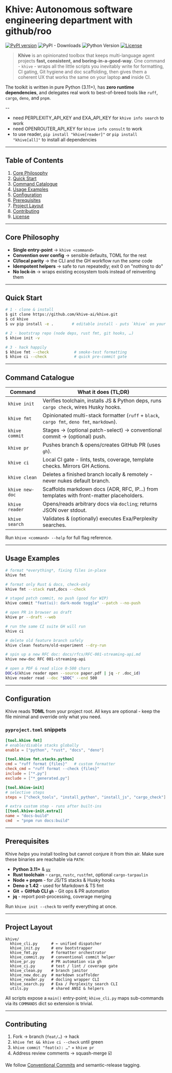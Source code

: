 # Khive: Autonomous software engineering department with github/roo

[![PyPI version](https://img.shields.io/pypi/v/khive.svg)](https://pypi.org/project/khive/)
![PyPI - Downloads](https://img.shields.io/pypi/dm/khive?color=blue)
![Python Version](https://img.shields.io/badge/python-3.10%2B-blue)
[![License](https://img.shields.io/badge/license-Apache--2.0-brightgreen.svg)](LICENSE)

> **Khive** is an opinionated toolbox that keeps multi-language agent projects
> **fast, consistent, and boring-in-a-good-way**. One command - `khive` - wraps
> all the little scripts you inevitably write for formatting, CI gating, Git
> hygiene and doc scaffolding, then gives them a coherent UX that works the same
> on your laptop **and** inside CI.

The toolkit is written in pure Python (3.11+), has **zero runtime
dependencies**, and delegates real work to best-of-breed tools like `ruff`,
`cargo`, `deno`, and `pnpm`.

--

- need PERPLEXITY_API_KEY and EXA_API_KEY for `khive info search` to work
- need OPENROUTER_API_KEY for `khive info consult` to work
- to use reader, `pip install "khive[reader]"` or `pip install "khive[all]"` to
  install all dependencies

---

## Table of Contents

1. [Core Philosophy](#core-philosophy)
2. [Quick Start](#quick-start)
3. [Command Catalogue](#command-catalogue)
4. [Usage Examples](#usage-examples)
5. [Configuration](#configuration)
6. [Prerequisites](#prerequisites)
7. [Project Layout](#project-layout)
8. [Contributing](#contributing)
9. [License](#license)

---

## Core Philosophy

- **Single entry-point** → `khive <command>`
- **Convention over config** → sensible defaults, TOML for the rest
- **CI/local parity** → the CLI and the GH workflow run the _same_ code
- **Idempotent helpers** → safe to run repeatedly; exit 0 on "nothing to do"
- **No lock-in** → wraps existing ecosystem tools instead of reinventing them

---

## Quick Start

```bash
# 1 · clone & install
$ git clone https://github.com/khive-ai/khive.git
$ cd khive
$ uv pip install -e .        # editable install - puts `khive` on your PATH

# 2 · bootstrap repo (node deps, rust fmt, git hooks, …)
$ khive init -v

# 3 · hack happily
$ khive fmt --check           # smoke-test formatting
$ khive ci --check            # quick pre-commit gate
```

---

## Command Catalogue

| Command         | What it does (TL;DR)                                                                       |
| --------------- | ------------------------------------------------------------------------------------------ |
| `khive init`    | Verifies toolchain, installs JS & Python deps, runs `cargo check`, wires Husky hooks.      |
| `khive fmt`     | Opinionated multi-stack formatter (`ruff` + `black`, `cargo fmt`, `deno fmt`, `markdown`). |
| `khive commit`  | Stages → (optional patch-select) → conventional commit → (optional) push.                  |
| `khive pr`      | Pushes branch & opens/creates GitHub PR (uses `gh`).                                       |
| `khive ci`      | Local CI gate - lints, tests, coverage, template checks. Mirrors GH Actions.               |
| `khive clean`   | Deletes a finished branch locally & remotely - never nukes default branch.                 |
| `khive new-doc` | Scaffolds markdown docs (ADR, RFC, IP…) from templates with front-matter placeholders.     |
| `khive reader`  | Opens/reads arbitrary docs via `docling`; returns JSON over stdout.                        |
| `khive search`  | Validates & (optionally) executes Exa/Perplexity searches.                                 |

Run `khive <command> --help` for full flag reference.

---

## Usage Examples

```bash
# format *everything*, fixing files in-place
khive fmt

# format only Rust & docs, check-only
khive fmt --stack rust,docs --check

# staged patch commit, no push (good for WIP)
khive commit "feat(ui): dark-mode toggle" --patch --no-push

# open PR in browser as draft
khive pr --draft --web

# run the same CI suite GH will run
khive ci

# delete old feature branch safely
khive clean feature/old-experiment --dry-run

# spin up a new RFC doc: docs/rfcs/RFC-001-streaming-api.md
khive new-doc RFC 001-streaming-api

# open a PDF & read slice 0-500 chars
DOC=$(khive reader open --source paper.pdf | jq -r .doc_id)
khive reader read --doc "$DOC" --end 500
```

---

## Configuration

Khive reads **TOML** from your project root. All keys are optional - keep the
file minimal and override only what you need.

### `pyproject.toml` snippets

```toml
[tool.khive fmt]
# enable/disable stacks globally
enable = ["python", "rust", "docs", "deno"]

[tool.khive fmt.stacks.python]
cmd = "ruff format {files}"   # custom formatter
check_cmd = "ruff format --check {files}"
include = ["*.py"]
exclude = ["*_generated.py"]
```

```toml
[tool.khive-init]
# selective steps
steps = ["check_tools", "install_python", "install_js", "cargo_check"]

# extra custom step - runs after built-ins
[[tool.khive-init.extra]]
name = "docs-build"
cmd  = "pnpm run docs:build"
```

---

## Prerequisites

Khive _helps_ you install tooling but cannot conjure it from thin air. Make sure
these binaries are reachable via `PATH`:

- **Python 3.11+** & [`uv`](https://github.com/astral-sh/uv)
- **Rust toolchain** - `cargo`, `rustc`, `rustfmt`, optional `cargo-tarpaulin`
- **Node + pnpm** - for JS/TS stacks & Husky hooks
- **Deno ≥ 1.42** - used for Markdown & TS fmt
- **Git** + **GitHub CLI `gh`** - Git ops & PR automation
- **jq** - report post-processing, coverage merging

Run `khive init --check` to verify everything at once.

---

## Project Layout

```
khive/
  khive_cli.py      # ← unified dispatcher
  khive_init.py     # env bootstrapper
  khive_fmt.py      # formatter orchestrator
  khive_commit.py   # conventional commit helper
  khive_pr.py       # PR automation via gh
  khive_ci.py       # test / lint / coverage gate
  khive_clean.py    # branch janitor
  khive_new_doc.py  # markdown scaffolder
  khive_reader.py   # docling wrapper CLI
  khive_search.py   # Exa / Perplexity search CLI
  utils.py          # shared ANSI & helpers
```

All scripts expose a `main()` entry-point; `khive_cli.py` maps sub-commands via
its `COMMANDS` dict so extension is trivial.

---

## Contributing

1. Fork → branch (`feat/…`) → hack
2. `khive fmt && khive ci --check` until green
3. `khive commit "feat(x): …"` + `khive pr`
4. Address review comments → squash-merge ☑️

We follow [Conventional Commits](https://www.conventionalcommits.org/) and
semantic-release tagging.
